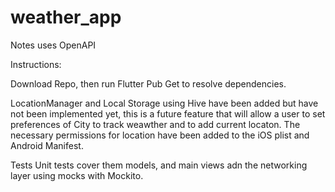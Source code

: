 # weather_app

Notes uses OpenAPI

Instructions:

Download Repo, then run Flutter Pub Get to resolve dependencies.

LocationManager and Local Storage using Hive have been added but have not been implemented yet, 
this is a future feature that will allow a user to set preferences of City to track weawther and to add current locaton.
The necessary permissions for location have been added to the iOS plist and Android Manifest.

Tests
Unit tests cover them models, and main views adn the networking layer using mocks with Mockito.

